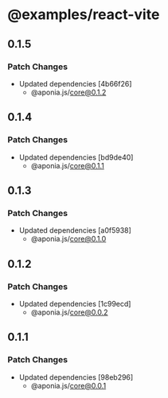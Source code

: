 # @examples/react-vite

## 0.1.5

### Patch Changes

- Updated dependencies [4b66f26]
  - @aponia.js/core@0.1.2

## 0.1.4

### Patch Changes

- Updated dependencies [bd9de40]
  - @aponia.js/core@0.1.1

## 0.1.3

### Patch Changes

- Updated dependencies [a0f5938]
  - @aponia.js/core@0.1.0

## 0.1.2

### Patch Changes

- Updated dependencies [1c99ecd]
  - @aponia.js/core@0.0.2

## 0.1.1

### Patch Changes

- Updated dependencies [98eb296]
  - @aponia.js/core@0.0.1

